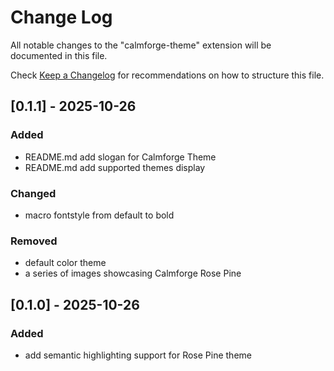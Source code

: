 # Change Log

All notable changes to the "calmforge-theme" extension will be documented in this file.

Check [Keep a Changelog](http://keepachangelog.com/) for recommendations on how to structure this file.

## [0.1.1] - 2025-10-26

### Added

- README.md add slogan for Calmforge Theme
- README.md add supported themes display

### Changed

- macro fontstyle from default to bold

### Removed

- default color theme
- a series of images showcasing Calmforge Rose Pine 

## [0.1.0] - 2025-10-26

### Added
- add semantic highlighting support for Rose Pine theme
